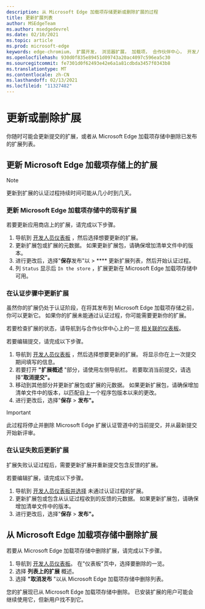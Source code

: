 ```yaml
---
description: 从 Microsoft Edge 加载项存储更新或删除扩展的过程
title: 更新扩展列表
author: MSEdgeTeam
ms.author: msedgedevrel
ms.date: 02/10/2021
ms.topic: article
ms.prod: microsoft-edge
keywords: edge-chromium， 扩展开发， 浏览器扩展， 加载项， 合作伙伴中心， 开发人员
ms.openlocfilehash: 930d0f835e89451d09743a20ac4097c596ea5c30
ms.sourcegitcommit: fe7301d0f62493e42e6a1a81cdbda3457f0343b8
ms.translationtype: MT
ms.contentlocale: zh-CN
ms.lasthandoff: 02/13/2021
ms.locfileid: "11327482"
---
```

# 更新或删除扩展  

你随时可能会更新提交的扩展，或者从 Microsoft Edge 加载项存储中删除已发布的扩展列表。  

## 更新 Microsoft Edge 加载项存储上的扩展  

> [!NOTE]
> 更新到扩展的认证过程持续时间可能从几小时到几天。  

### 更新 Microsoft Edge 加载项存储中的现有扩展  

若要更新应用商店上的扩展，请完成以下步骤。  

1.  导航到 [开发人员仪表板][MicrosoftPartnerCenter] ，然后选择想要更新的扩展。  
1.  更新扩展包或扩展的元数据。  如果更新扩展包，请确保增加清单文件中的版本。  
1.  进行更改后，选择"**保存**发布"以  >  **** 更新扩展列表，然后开始认证过程。  
1.  列 `Status` 显示后 `In the store` ，扩展更新在 Microsoft Edge 加载项存储中可用。  
    
### 在认证步骤中更新扩展  

虽然你的扩展仍处于认证阶段，在将其发布到 Microsoft Edge 加载项存储之前，你可以更新它。 如果你的扩展未能通过认证过程，你可能需要更新你的扩展。    

若要检查扩展的状态，请导航到与合作伙伴中心上的一览 [相关联的仪表板][MicrosoftPartnerCenter]。  

若要编辑提交，请完成以下步骤。  

1.  导航到 [开发人员仪表板][MicrosoftPartnerCenter] ，然后选择想要更新的扩展。  将显示你在上一次提交期间填写的信息。  
1.  若要打开 **"扩展概述** "部分，请使用左侧导航栏。  若要取消当前提交，请选择"**取消提交"。**  
1.  移动到其他部分并更新扩展包或扩展的元数据。  如果更新扩展包，请确保增加清单文件中的版本，以匹配自上一个程序包版本以来的更改。  
1.  进行更改后，选择"**保存**  >  **发布"。**  
    
> [!IMPORTANT]
> 此过程将停止并删除 Microsoft Edge 扩展认证管道中的当前提交，并从最新提交开始新评审。  

### 在认证失败后更新扩展  

扩展失败认证过程后，需要更新扩展并重新提交包含反馈的扩展。  

若要编辑扩展，请完成以下步骤。  

1.  导航到 [开发人员仪表板并选择][MicrosoftPartnerCenter] 未通过认证过程的扩展。  
1.  更新扩展包或包含从认证过程收到的反馈的元数据。  如果更新扩展包，请确保增加清单文件中的版本。  
1.  进行更改后，选择"**保存**  >  **发布"。**  
    
## 从 Microsoft Edge 加载项存储中删除扩展  

若要从 Microsoft Edge 加载项存储中删除扩展，请完成以下步骤。  

1.  导航到 [开发人员仪表板][MicrosoftPartnerCenter]。  在"仪表板"页中，选择要删除的一览。  
1.  选择 **列表上的扩展** 概述。  
1.  选择 **"取消发布** "以从 Microsoft Edge 加载项存储中删除列表。  
    
您的扩展现已从 Microsoft Edge 加载项存储中删除。  已安装扩展的用户可能会继续使用它，但新用户找不到它。  

<!-- links -->  

[MicrosoftPartnerCenter]: https://partner.microsoft.com/dashboard/microsoftedge/public/login?ref=dd "合作伙伴中心"  
